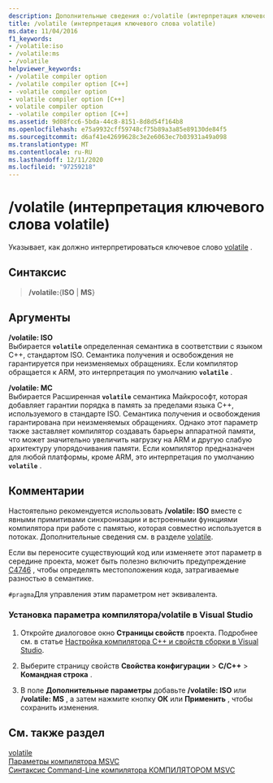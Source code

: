 ```yaml
---
description: Дополнительные сведения о:/volatile (интерпретация ключевого слова volatile)
title: /volatile (интерпретация ключевого слова volatile)
ms.date: 11/04/2016
f1_keywords:
- /volatile:iso
- /volatile:ms
- /volatile
helpviewer_keywords:
- /volatile compiler option
- /volatile compiler option [C++]
- -volatile compiler option
- volatile compiler option [C++]
- volatile compiler option
- -volatile compiler option [C++]
ms.assetid: 9d08fcc6-5bda-44c8-8151-8d8d54f164b8
ms.openlocfilehash: e75a9932cff59748cf75b89a3a85e89130de84f5
ms.sourcegitcommit: d6af41e42699628c3e2e6063ec7b03931a49a098
ms.translationtype: MT
ms.contentlocale: ru-RU
ms.lasthandoff: 12/11/2020
ms.locfileid: "97259218"
---
```

# <a name="volatile-volatile-keyword-interpretation"></a>/volatile (интерпретация ключевого слова volatile)

Указывает, как должно интерпретироваться ключевое слово [volatile](../../cpp/volatile-cpp.md) .

## <a name="syntax"></a>Синтаксис

> **/volatile:**{**ISO** | **MS**}

## <a name="arguments"></a>Аргументы

**/volatile: ISO**<br/>
Выбирается **`volatile`** определенная семантика в соответствии с языком C++, стандартом ISO. Семантика получения и освобождения не гарантируется при неизменяемых обращениях. Если компилятор обращается к ARM, это интерпретация по умолчанию **`volatile`** .

**/volatile: МС**<br/>
Выбирается Расширенная **`volatile`** семантика Майкрософт, которая добавляет гарантии порядка в память за пределами языка C++, используемого в стандарте ISO. Семантика получения и освобождения гарантирована при неизменяемых обращениях. Однако этот параметр также заставляет компилятор создавать барьеры аппаратной памяти, что может значительно увеличить нагрузку на ARM и другую слабую архитектуру упорядочивания памяти. Если компилятор предназначен для любой платформы, кроме ARM, это интерпретация по умолчанию **`volatile`** .

## <a name="remarks"></a>Комментарии

Настоятельно рекомендуется использовать **/volatile: ISO** вместе с явными примитивами синхронизации и встроенными функциями компилятора при работе с памятью, которая совместно используется в потоках. Дополнительные сведения см. в разделе [volatile](../../cpp/volatile-cpp.md).

Если вы переносите существующий код или изменяете этот параметр в середине проекта, может быть полезно включить предупреждение [C4746](../../error-messages/compiler-warnings/compiler-warning-c4746.md) , чтобы определять местоположения кода, затрагиваемые разностью в семантике.

`#pragma`Для управления этим параметром нет эквивалента.

### <a name="to-set-the-volatile-compiler-option-in-visual-studio"></a>Установка параметра компилятора/volatile в Visual Studio

1. Откройте диалоговое окно **Страницы свойств** проекта. Подробнее см. в статье [Настройка компилятора C++ и свойств сборки в Visual Studio](../working-with-project-properties.md).

1. Выберите страницу свойств **Свойства конфигурации**  >  **C/C++**  >  **Командная строка** .

1. В поле **Дополнительные параметры** добавьте **/volatile: ISO** или **/volatile: MS** , а затем нажмите кнопку **ОК** или **Применить** , чтобы сохранить изменения.

## <a name="see-also"></a>См. также раздел

[volatile](../../cpp/volatile-cpp.md)<br/>
[Параметры компилятора MSVC](compiler-options.md)<br/>
[Синтаксис Command-Line компилятора КОМПИЛЯТОРОМ MSVC](compiler-command-line-syntax.md)
